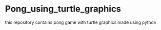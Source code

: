 # Pong_using_turtle_graphics
this repository contains pong game with turtle graphics made using python
